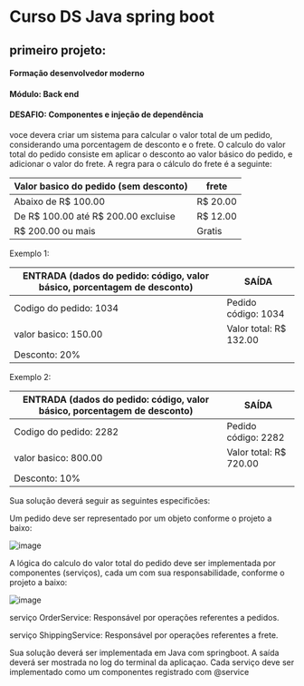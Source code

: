 # Curso DS Java spring boot

## primeiro projeto:

#### Formação desenvolvedor moderno
#### Módulo: Back end
#### DESAFIO: Componentes e injeção de dependência


voce devera criar um sistema para calcular o valor total de um pedido, considerando uma porcentagem de desconto e o frete. O calculo do valor total do pedido consiste em aplicar o desconto ao valor básico do pedido, e adicionar o valor do frete. A regra para o cálculo do frete é a seguinte:

|Valor basico do pedido (sem desconto)|frete|
|-------------------------------------|-----|
|Abaixo de R$ 100.00|R$ 20.00
|De R$ 100.00 até R$ 200.00 excluise|R$ 12.00|
|R$ 200.00 ou mais|Gratis|

Exemplo 1:

|ENTRADA (dados do pedido: código, valor básico, porcentagem de desconto)| SAÍDA|
|------------------------------------------------------------------------|------|
|Codigo do pedido: 1034| Pedido código: 1034
|valor basico: 150.00|Valor total: R$ 132.00
|Desconto: 20%||


Exemplo 2:

|ENTRADA (dados do pedido: código, valor básico, porcentagem de desconto)| SAÍDA|
|------------------------------------------------------------------------|------|
|Codigo do pedido: 2282| Pedido código: 2282
|valor basico: 800.00|Valor total: R$ 720.00
|Desconto: 10%||



Sua solução deverá seguir as seguintes especificões:

Um pedido deve ser representado por um objeto conforme o projeto a baixo:

![image](https://github.com/user-attachments/assets/b27bbf43-9ad9-49c4-866a-48502ce62e2e)





A lógica do calculo do valor total do pedido deve ser implementada por componentes (serviços), cada um com sua responsabilidade, conforme o projeto a baixo:

![image](https://github.com/user-attachments/assets/90d99c7b-f080-40e4-b8d2-69be8639cc08)


serviço OrderService: Responsável por operações referentes a pedidos.

serviço ShippingService: Responsável por operações referentes a frete.

Sua solução deverá ser implementada em Java com springboot. A saída deverá ser mostrada no log do terminal da aplicaçao. Cada serviço deve ser implementado como um componentes registrado com @service
